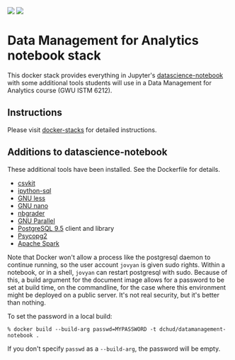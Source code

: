 [![](https://images.microbadger.com/badges/version/dchud/datamanagement-notebook.svg)](http://microbadger.com/images/dchud/datamanagement-notebook "Get your own version badge on microbadger.com")
[![](https://images.microbadger.com/badges/image/dchud/datamanagement-notebook.svg)](http://microbadger.com/images/dchud/datamanagement-notebook "Get your own image badge on microbadger.com")

# Data Management for Analytics notebook stack

This docker stack provides everything in Jupyter's
[datascience-notebook](https://github.com/jupyter/docker-stacks/tree/master/datascience-notebook)
with some additional tools students will use in a Data Management
for Analytics course (GWU ISTM 6212).


## Instructions

Please visit [docker-stacks](https://github.com/jupyter/docker-stacks) for
detailed instructions.


## Additions to datascience-notebook

These additional tools have been installed.  See the Dockerfile for
details.

 * [csvkit](https://csvkit.readthedocs.io/)
 * [ipython-sql](https://github.com/catherinedevlin/ipython-sql)
 * [GNU less](https://www.gnu.org/software/less/)
 * [GNU nano](https://www.nano-editor.org/)
 * [nbgrader](https://nbgrader.readthedocs.io/en/stable/)
 * [GNU Parallel](https://www.gnu.org/software/parallel/)
 * [PostgreSQL 9.5](https://www.postgresql.org/) client and library
 * [Psycopg2](http://initd.org/psycopg/)
 * [Apache Spark](https://spark.apache.org/)

Note that Docker won't allow a process like the postgresql daemon
to continue running, so the user account `jovyan` is given sudo
rights.  Within a notebook, or in a shell, `jovyan` can restart
postgresql with sudo.  Because of this, a build argument for the
document image allows for a password to be set at build time, on
the commandline, for the case where this environment might be
deployed on a public server.  It's not real security, but it's
better than nothing.

To set the password in a local build:

    % docker build --build-arg passwd=MYPASSWORD -t dchud/datamanagement-notebook .

If you don't specify `passwd` as a `--build-arg`, the password will
be empty.
